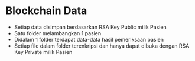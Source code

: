 # Blockchain Data
- Setiap data disimpan berdasarkan RSA Key Public milik Pasien
- Satu folder melambangkan 1 pasien
- Didalam 1 folder terdapat data-data hasil pemeriksaan pasien
- Setiap file dalam folder terenkripsi dan hanya dapat dibuka dengan RSA Key Private milik Pasien